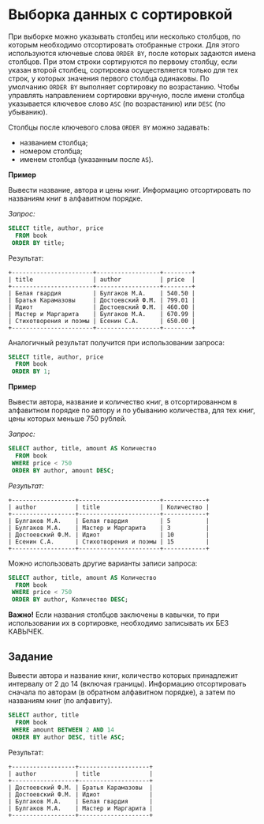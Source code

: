 # Выборка данных с сортировкой

При выборке можно указывать столбец или несколько столбцов, по которым необходимо отсортировать отобранные строки. Для этого используются ключевые слова ```ORDER BY```, после которых задаются имена столбцов. При этом строки сортируются по первому столбцу, если указан второй столбец, сортировка осуществляется только для тех строк, у которых значения первого столбца одинаковы. По умолчанию ```ORDER BY``` выполняет сортировку по возрастанию. Чтобы управлять направлением сортировки вручную, после имени столбца указывается ключевое слово ```ASC``` (по возрастанию) или ```DESC``` (по убыванию). 

Столбцы после ключевого слова ```ORDER BY``` можно задавать:

* названием столбца;
* номером столбца;
* именем столбца (указанным после ```AS```).

**Пример**

Вывести название, автора и цены книг. Информацию  отсортировать по названиям книг в алфавитном порядке.

*Запрос:*

```SQL
SELECT title, author, price
  FROM book
 ORDER BY title;
```

Результат:
```
+-----------------------+------------------+--------+
| title                 | author           | price  |
+-----------------------+------------------+--------+
| Белая гвардия         | Булгаков М.А.    | 540.50 |
| Братья Карамазовы     | Достоевский Ф.М. | 799.01 |
| Идиот                 | Достоевский Ф.М. | 460.00 |
| Мастер и Маргарита    | Булгаков М.А.    | 670.99 |
| Стихотворения и поэмы | Есенин С.А.      | 650.00 |
+-----------------------+------------------+--------+
```
Аналогичный результат получится при использовании запроса:
```SQL
SELECT title, author, price
  FROM book
 ORDER BY 1;
```

**Пример**

Вывести автора, название и количество книг, в отсортированном в алфавитном порядке по автору и по убыванию количества, для тех книг, цены которых меньше 750 рублей.

*Запрос:*

```SQL
SELECT author, title, amount AS Количество
  FROM book
 WHERE price < 750
 ORDER BY author, amount DESC;
```

*Результат:*

```
+------------------+-----------------------+------------+
| author           | title                 | Количество |
+------------------+-----------------------+------------+
| Булгаков М.А.    | Белая гвардия         | 5          |
| Булгаков М.А.    | Мастер и Маргарита    | 3          |
| Достоевский Ф.М. | Идиот                 | 10         |
| Есенин С.А.      | Стихотворения и поэмы | 15         |
+------------------+-----------------------+------------+
```

Можно использовать другие варианты записи запроса:

```SQL
SELECT author, title, amount AS Количество
  FROM book
 WHERE price < 750
 ORDER BY author, Количество DESC;
```
**Важно!** Если названия столбцов заключены в кавычки, то при использовании их в сортировке, необходимо записывать их БЕЗ КАВЫЧЕК.

## Задание

Вывести  автора и название  книг, количество которых принадлежит интервалу от 2 до 14 (включая границы). Информацию  отсортировать сначала по авторам (в обратном алфавитном порядке), а затем по названиям книг (по алфавиту).

```SQL
SELECT author, title
  FROM book
 WHERE amount BETWEEN 2 AND 14
 ORDER BY author DESC, title ASC;
```
Результат:
```
+------------------+--------------------+
| author           | title              |
+------------------+--------------------+
| Достоевский Ф.М. | Братья Карамазовы  |
| Достоевский Ф.М. | Идиот              |
| Булгаков М.А.    | Белая гвардия      |
| Булгаков М.А.    | Мастер и Маргарита |
+------------------+--------------------+
```
